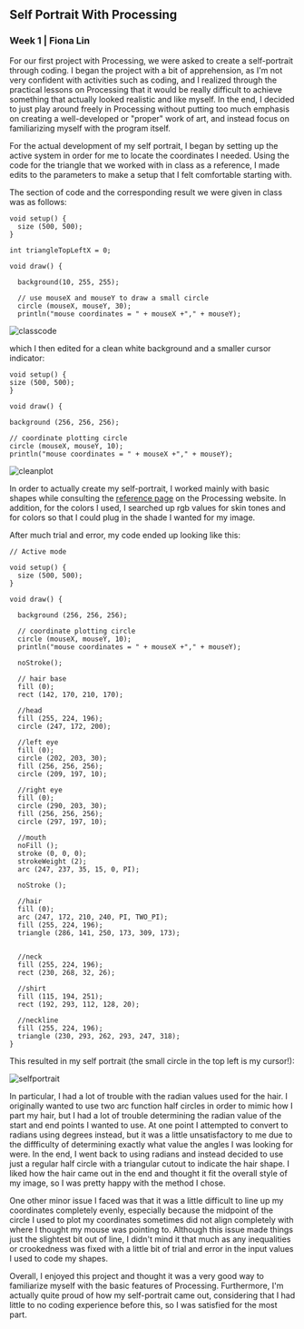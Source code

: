 ## Self Portrait With Processing
### Week 1 | Fiona Lin

For our first project with Processing, we were asked to create a self-portrait through coding. I began the project with a bit of apprehension, as I'm not very confident with activities such as coding, and I realized through the practical lessons on Processing that it would be really difficult to achieve something that actually looked realistic and like myself. In the end, I decided to just play around freely in Processing without putting too much emphasis on creating a well-developed or "proper" work of art, and instead focus on familiarizing myself with the program itself. 

For the actual development of my self portrait, I began by setting up the active system in order for me to locate the coordinates I needed. Using the code for the triangle that we worked with in class as a reference, I made edits to the parameters to make a setup that I felt comfortable starting with. 

The section of code and the corresponding result we were given in class was as follows: 

```
void setup() {
  size (500, 500);
}

int triangleTopLeftX = 0;

void draw() {

  background(10, 255, 255);

  // use mouseX and mouseY to draw a small circle
  circle (mouseX, mouseY, 30);
  println("mouse coordinates = " + mouseX +"," + mouseY);
  ```
  
  ![classcode](https://github.com/fionajlin/IntrotoIM/blob/main/Self-Portrait/Media%20Files/classcode.png)
  
  which I then edited for a clean white background and a smaller cursor indicator:
  
  ``` 
void setup() {
  size (500, 500);
}

void draw() {

  background (256, 256, 256);

  // coordinate plotting circle
  circle (mouseX, mouseY, 10);
  println("mouse coordinates = " + mouseX +"," + mouseY);
  ```
  
  ![cleanplot](https://github.com/fionajlin/IntrotoIM/blob/main/Self-Portrait/Media%20Files/cleanplot.png)
  
In order to actually create my self-portrait, I worked mainly with basic shapes while consulting the [reference page](https://processing.org/reference/#shape) on the Processing website. In addition, for the colors I used, I searched up rgb values for skin tones and for colors so that I could plug in the shade I wanted for my image. 

After much trial and error, my code ended up looking like this:

```
// Active mode

void setup() {
  size (500, 500);
}

void draw() {

  background (256, 256, 256);

  // coordinate plotting circle
  circle (mouseX, mouseY, 10);
  println("mouse coordinates = " + mouseX +"," + mouseY);

  noStroke();

  // hair base
  fill (0);
  rect (142, 170, 210, 170);

  //head
  fill (255, 224, 196);
  circle (247, 172, 200);

  //left eye
  fill (0);
  circle (202, 203, 30);
  fill (256, 256, 256);
  circle (209, 197, 10);

  //right eye
  fill (0);
  circle (290, 203, 30);
  fill (256, 256, 256);
  circle (297, 197, 10);

  //mouth
  noFill ();
  stroke (0, 0, 0);
  strokeWeight (2);
  arc (247, 237, 35, 15, 0, PI);

  noStroke ();

  //hair
  fill (0);
  arc (247, 172, 210, 240, PI, TWO_PI);
  fill (255, 224, 196);
  triangle (286, 141, 250, 173, 309, 173);


  //neck
  fill (255, 224, 196);
  rect (230, 268, 32, 26);

  //shirt
  fill (115, 194, 251);
  rect (192, 293, 112, 128, 20);

  //neckline
  fill (255, 224, 196);
  triangle (230, 293, 262, 293, 247, 318);
}
```

This resulted in my self portrait (the small circle in the top left is my cursor!): 

![selfportrait](https://github.com/fionajlin/IntrotoIM/blob/main/Self-Portrait/Media%20Files/selfportrait.png)

In particular, I had a lot of trouble with the radian values used for the hair. I originally wanted to use two arc function half circles in order to mimic how I part my hair, but I had a lot of trouble determining the radian value of the start and end points I wanted to use. At one point I attempted to convert to radians using degrees instead, but it was a little unsatisfactory to me due to the diffficulty of determining exactly what value the angles I was looking for were. In the end, I went back to using radians and instead decided to use just a regular half circle with a triangular cutout to indicate the hair shape. I liked how the hair came out in the end and thought it fit the overall style of my image, so I was pretty happy with the method I chose.

One other minor issue I faced was that it was a little difficult to line up my coordinates completely evenly, especially because the midpoint of the circle I used to plot my coordinates sometimes did not align completely with where I thought my mouse was pointing to. Although this issue made things just the slightest bit out of line, I didn't mind it that much as any inequalities or crookedness was fixed with a little bit of trial and error in the input values I used to code my shapes. 

Overall, I enjoyed this project and thought it was a very good way to familiarize myself with the basic features of Processing. Furthermore, I'm actually quite proud of how my self-portrait came out, considering that I had little to no coding experience before this, so I was satisfied for the most part. 
  
